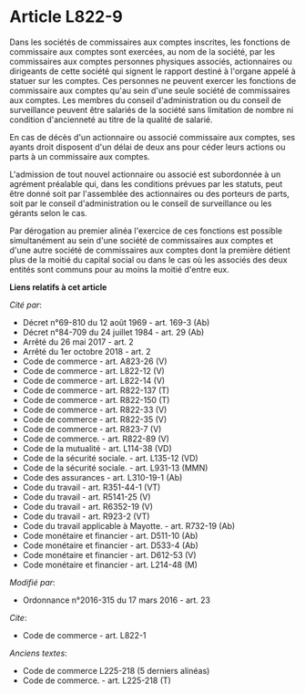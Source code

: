 # Article L822-9

Dans les sociétés de commissaires aux comptes inscrites, les fonctions de commissaire aux comptes sont exercées, au nom de la
société, par les commissaires aux comptes personnes physiques associés, actionnaires ou dirigeants de cette société qui
signent le rapport destiné à l'organe appelé à statuer sur les comptes. Ces personnes ne peuvent exercer les fonctions de
commissaire aux comptes qu'au sein d'une seule société de commissaires aux comptes. Les membres du conseil d'administration
ou du conseil de surveillance peuvent être salariés de la société sans limitation de nombre ni condition d'ancienneté au
titre de la qualité de salarié. 

En cas de décès d'un actionnaire ou associé commissaire aux comptes, ses ayants droit disposent d'un délai de deux ans pour
céder leurs actions ou parts à un commissaire aux comptes.

L'admission de tout nouvel actionnaire ou associé est subordonnée à un agrément préalable qui, dans les conditions prévues
par les statuts, peut être donné soit par l'assemblée des actionnaires ou des porteurs de parts, soit par le conseil
d'administration ou le conseil de surveillance ou les gérants selon le cas. 

Par dérogation au premier alinéa l'exercice de ces fonctions est possible simultanément au sein d'une société de commissaires
aux comptes et d'une autre société de commissaires aux comptes dont la première détient plus de la moitié du capital social
ou dans le cas où les associés des deux entités sont communs pour au moins la moitié d'entre eux.

**Liens relatifs à cet article**

_Cité par_:

  - Décret n°69-810 du 12 août 1969 - art. 169-3 (Ab)
  - Décret n°84-709 du 24 juillet 1984 - art. 29 (Ab)
  - Arrêté du 26 mai 2017 - art. 2
  - Arrêté du 1er octobre 2018 - art. 2
  - Code de commerce - art. A823-26 (V)
  - Code de commerce - art. L822-12 (V)
  - Code de commerce - art. L822-14 (V)
  - Code de commerce - art. R822-137 (T)
  - Code de commerce - art. R822-150 (T)
  - Code de commerce - art. R822-33 (V)
  - Code de commerce - art. R822-35 (V)
  - Code de commerce - art. R823-7 (V)
  - Code de commerce. - art. R822-89 (V)
  - Code de la mutualité - art. L114-38 (VD)
  - Code de la sécurité sociale. - art. L135-12 (VD)
  - Code de la sécurité sociale. - art. L931-13 (MMN)
  - Code des assurances - art. L310-19-1 (Ab)
  - Code du travail - art. R351-44-1 (VT)
  - Code du travail - art. R5141-25 (V)
  - Code du travail - art. R6352-19 (V)
  - Code du travail - art. R923-2 (VT)
  - Code du travail applicable à Mayotte. - art. R732-19 (Ab)
  - Code monétaire et financier - art. D511-10 (Ab)
  - Code monétaire et financier - art. D533-4 (Ab)
  - Code monétaire et financier - art. D612-53 (V)
  - Code monétaire et financier - art. L214-48 (M)

_Modifié par_:

  - Ordonnance n°2016-315 du 17 mars 2016 - art. 23

_Cite_:

  - Code de commerce - art. L822-1

_Anciens textes_:

  - Code de commerce L225-218 (5 derniers alinéas)
  - Code de commerce. - art. L225-218 (T)
